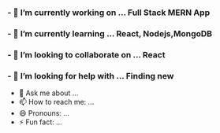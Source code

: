 <!-- ### Hi there 👋 -->


<!-- **vd89/vd89** is a ✨ _special_ ✨ repository because its `README.md` (this file) appears on your GitHub profile. -->

<!-- Here are some ideas to get you started: -->

### - 🔭 I’m currently working on ... Full Stack MERN App
### - 🌱 I’m currently learning ... React, Nodejs,MongoDB
### - 👯 I’m looking to collaborate on ... React 
### - 🤔 I’m looking for help with ... Finding new 
- 💬 Ask me about ...
- 📫 How to reach me: ...
- 😄 Pronouns: ...
- ⚡ Fun fact: ...

